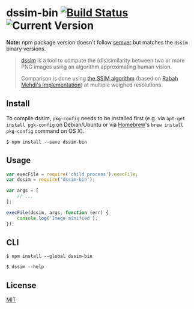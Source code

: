 # dssim-bin [![Build Status](http://img.shields.io/travis/fhemberger/dssim-bin.svg?style=flat)](http://travis-ci.org/fhemberger/dssim-bin) ![Current Version](https://img.shields.io/npm/v/dssim-bin.svg)

**Note:** npm package version doesn't follow [semver](http://semver.org/) but matches the `dssim` binary versions.

> [dssim](https://github.com/pornel/dssim) is a tool to compute the (dis)similarity between two or more PNG images using an algorithm approximating human vision.
>
> Comparison is done using [the SSIM algorithm](https://ece.uwaterloo.ca/~z70wang/research/ssim/) (based on [Rabah Mehdi's implementation](http://mehdi.rabah.free.fr/SSIM/)) at multiple weighed resolutions.

## Install

To compile dssim, `pkg-config` needs to be installed first (e.g. via `apt-get install pgk-config` on Debian/Ubuntu or via [Homebrew](http://brew.sh/)'s `brew install pkg-config` command on OS X).

```
$ npm install --save dssim-bin
```


## Usage

```js
var execFile = require('child_process').execFile;
var dssim = require('dssim-bin');

var args = [
	// ...
];

execFile(dssim, args, function (err) {
	console.log('Image minified');
});
```


## CLI

```
$ npm install --global dssim-bin
```

```
$ dssim --help
```


## License

[MIT](LICENSE.txt)
